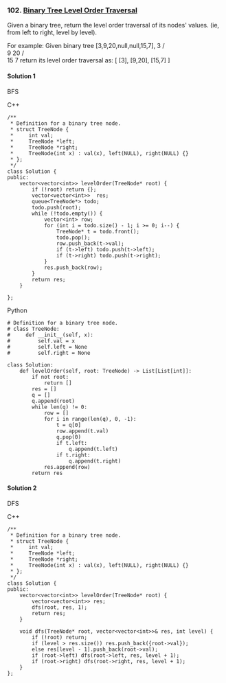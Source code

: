 ### 102\. [Binary Tree Level Order Traversal](https://leetcode.com/problems/binary-tree-level-order-traversal/)

Given a binary tree, return the level order traversal of its nodes' values. (ie, from left to right, level by level).

For example:
Given binary tree [3,9,20,null,null,15,7],
    3
   / \
  9  20
    /  \
   15   7
return its level order traversal as:
[
  [3],
  [9,20],
  [15,7]
]

#### Solution 1

BFS

C++

```
/**
 * Definition for a binary tree node.
 * struct TreeNode {
 *     int val;
 *     TreeNode *left;
 *     TreeNode *right;
 *     TreeNode(int x) : val(x), left(NULL), right(NULL) {}
 * };
 */
class Solution {
public:
    vector<vector<int>> levelOrder(TreeNode* root) {
        if (!root) return {};
        vector<vector<int>>  res;
        queue<TreeNode*> todo;
        todo.push(root);
        while (!todo.empty()) {
            vector<int> row;
            for (int i = todo.size() - 1; i >= 0; i--) {
                TreeNode* t = todo.front();
                todo.pop();
                row.push_back(t->val);
                if (t->left) todo.push(t->left);
                if (t->right) todo.push(t->right);
            }
            res.push_back(row);
        }
        return res;
    }
    
};
```

Python

```
# Definition for a binary tree node.
# class TreeNode:
#     def __init__(self, x):
#         self.val = x
#         self.left = None
#         self.right = None

class Solution:
    def levelOrder(self, root: TreeNode) -> List[List[int]]:
        if not root:
            return []
        res = []
        q = []
        q.append(root)
        while len(q) != 0:
            row = []
            for i in range(len(q), 0, -1):
                t = q[0]
                row.append(t.val)
                q.pop(0)
                if t.left:
                    q.append(t.left)
                if t.right:
                    q.append(t.right)
            res.append(row)
        return res
```

#### Solution 2

DFS

C++

```
/**
 * Definition for a binary tree node.
 * struct TreeNode {
 *     int val;
 *     TreeNode *left;
 *     TreeNode *right;
 *     TreeNode(int x) : val(x), left(NULL), right(NULL) {}
 * };
 */
class Solution {
public:
    vector<vector<int>> levelOrder(TreeNode* root) {
        vector<vector<int>> res;
        dfs(root, res, 1);
        return res;
    }
    
    void dfs(TreeNode* root, vector<vector<int>>& res, int level) {
        if (!root) return;
        if (level > res.size()) res.push_back({root->val});
        else res[level - 1].push_back(root->val);
        if (root->left) dfs(root->left, res, level + 1);
        if (root->right) dfs(root->right, res, level + 1);
    }
};
```
